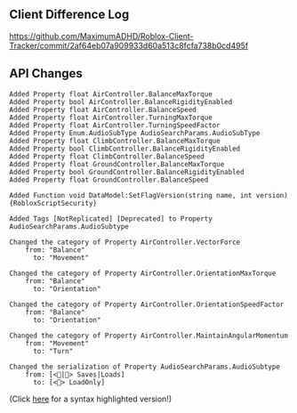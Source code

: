 ## Client Difference Log

https://github.com/MaximumADHD/Roblox-Client-Tracker/commit/2af64eb07a909933d60a513c8fcfa738b0cd495f

## API Changes

```plain
Added Property float AirController.BalanceMaxTorque
Added Property bool AirController.BalanceRigidityEnabled
Added Property float AirController.BalanceSpeed
Added Property float AirController.TurningMaxTorque
Added Property float AirController.TurningSpeedFactor
Added Property Enum.AudioSubType AudioSearchParams.AudioSubType
Added Property float ClimbController.BalanceMaxTorque
Added Property bool ClimbController.BalanceRigidityEnabled
Added Property float ClimbController.BalanceSpeed
Added Property float GroundController.BalanceMaxTorque
Added Property bool GroundController.BalanceRigidityEnabled
Added Property float GroundController.BalanceSpeed

Added Function void DataModel:SetFlagVersion(string name, int version) {RobloxScriptSecurity}

Added Tags [NotReplicated] [Deprecated] to Property AudioSearchParams.AudioSubtype

Changed the category of Property AirController.VectorForce 
	from: "Balance"
	  to: "Movement"

Changed the category of Property AirController.OrientationMaxTorque 
	from: "Balance"
	  to: "Orientation"

Changed the category of Property AirController.OrientationSpeedFactor 
	from: "Balance"
	  to: "Orientation"

Changed the category of Property AirController.MaintainAngularMomentum 
	from: "Movement"
	  to: "Turn"

Changed the serialization of Property AudioSearchParams.AudioSubtype 
	from: [<💾|📁> Saves|Loads]
	  to: [<📁> LoadOnly]
```

(Click [here](https://maximumadhd.github.io/Roblox-API-History.html#571) for a syntax highlighted version!)